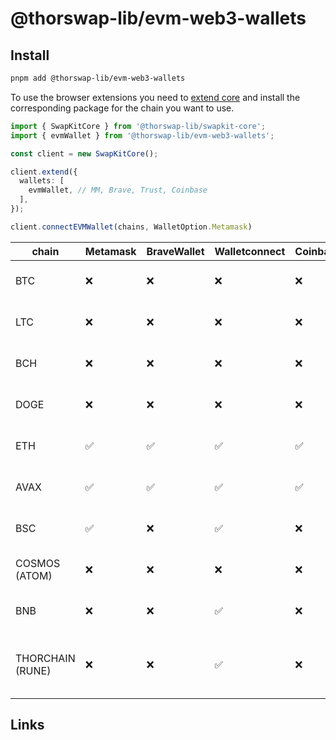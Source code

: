 # @thorswap-lib/evm-web3-wallets

## Install

```bash
pnpm add @thorswap-lib/evm-web3-wallets
```
To use the browser extensions you need to [extend core](packages/swapkit/swapkit-core#swapkitcore-api) and install the corresponding package for the chain you want to use.

```ts
import { SwapKitCore } from '@thorswap-lib/swapkit-core';
import { evmWallet } from '@thorswap-lib/evm-web3-wallets';

const client = new SwapKitCore();

client.extend({
  wallets: [
    evmWallet, // MM, Brave, Trust, Coinbase
  ],
});

client.connectEVMWallet(chains, WalletOption.Metamask)
```


| chain            | Metamask | BraveWallet | Walletconnect | Coinbase |  package                                                                          |
| ---------------- | -------- | ----------- | ----------- | -------- |  -------------------------------------------------------------------------------- |
| BTC              | ❌       | ❌          | ❌          | ❌       |  [@thorswap-lib/toolbox-utxo](../toolboxes/toolbox-utxo/README.md)                          |
| LTC              | ❌       | ❌          | ❌          | ❌       |  [@thorswap-lib/toolbox-utxo](../toolboxes/toolbox-utxo/README.md)                          |
| BCH              | ❌       | ❌          | ❌          | ❌       |  [@thorswap-lib/toolbox-utxo](../toolboxes/toolbox-utxo/README.md)                          |
| DOGE             | ❌       | ❌          | ❌          | ❌       |  [@thorswap-lib/toolbox-utxo](../toolboxes/toolbox-utxo/README.md)                          |
| ETH              | ✅       | ✅          | ✅          | ✅       |  [@thorswap-lib/toolbox-evm](../toolboxes/toolbox-evm/README.md)                            |
| AVAX             | ✅       | ✅          | ✅          | ✅       |  [@thorswap-lib/toolbox-evm](../toolboxes/toolbox-evm/README.md)                            |
| BSC              | ✅       | ❌          | ✅          | ❌       |  [@thorswap-lib/toolbox-evm](../toolboxes/toolbox-evm/README.md)                            |
| COSMOS (ATOM)    | ❌       | ❌          | ❌          | ❌       |  [@thorswap-lib/toolbox-cosmos](../toolboxes/toolbox-cosmos/README.md)                      |
| BNB              | ❌       | ❌          | ✅          | ❌       |  [@thorswap-lib/toolbox-cosmos](../toolboxes/toolbox-cosmos/README.md)                      |
| THORCHAIN (RUNE) | ❌       | ❌          | ✅          | ❌       |  [@thorswap-lib/toolbox-cosmos](../toolboxes/toolbox-cosmos/README.md) cosmos-client@0.39.2 |

## Links
